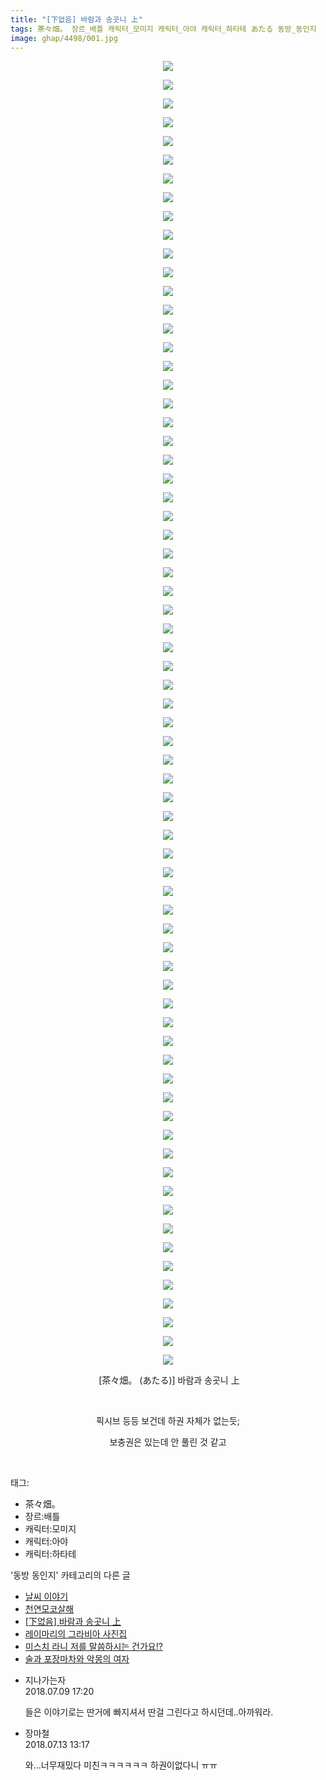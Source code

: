 ```yaml
---
title: "[下없음] 바람과 송곳니 上"
tags: 茶々畑。 장르_배틀 캐릭터_모미지 캐릭터_아야 캐릭터_하타테 あたる 동방_동인지
image: ghap/4498/001.jpg
---
```

<div class="article">
<p style="text-align: center; clear: none; float: none;"><img src="{{ site.nasurl }}/ghap/4498/001.jpg"/></p>
<p style="text-align: center; clear: none; float: none;"><img src="{{ site.nasurl }}/ghap/4498/002.jpg"/></p>
<p style="text-align: center; clear: none; float: none;"><img src="{{ site.nasurl }}/ghap/4498/003.jpg"/></p>
<p style="text-align: center; clear: none; float: none;"><img src="{{ site.nasurl }}/ghap/4498/004.jpg"/></p>
<p style="text-align: center; clear: none; float: none;"><img src="{{ site.nasurl }}/ghap/4498/005.jpg"/></p>
<p style="text-align: center; clear: none; float: none;"><img src="{{ site.nasurl }}/ghap/4498/006.jpg"/></p>
<p style="text-align: center; clear: none; float: none;"><img src="{{ site.nasurl }}/ghap/4498/007.jpg"/></p>
<p style="text-align: center; clear: none; float: none;"><img src="{{ site.nasurl }}/ghap/4498/008.jpg"/></p>
<p style="text-align: center; clear: none; float: none;"><img src="{{ site.nasurl }}/ghap/4498/009.jpg"/></p>
<p style="text-align: center; clear: none; float: none;"><img src="{{ site.nasurl }}/ghap/4498/010.jpg"/></p>
<p style="text-align: center; clear: none; float: none;"><img src="{{ site.nasurl }}/ghap/4498/011.jpg"/></p>
<p style="text-align: center; clear: none; float: none;"><img src="{{ site.nasurl }}/ghap/4498/012.jpg"/></p>
<p style="text-align: center; clear: none; float: none;"><img src="{{ site.nasurl }}/ghap/4498/013.jpg"/></p>
<p style="text-align: center; clear: none; float: none;"><img src="{{ site.nasurl }}/ghap/4498/014.jpg"/></p>
<p style="text-align: center; clear: none; float: none;"><img src="{{ site.nasurl }}/ghap/4498/015.jpg"/></p>
<p style="text-align: center; clear: none; float: none;"><img src="{{ site.nasurl }}/ghap/4498/016.jpg"/></p>
<p style="text-align: center; clear: none; float: none;"><img src="{{ site.nasurl }}/ghap/4498/017.jpg"/></p>
<p style="text-align: center; clear: none; float: none;"><img src="{{ site.nasurl }}/ghap/4498/018.jpg"/></p>
<p style="text-align: center; clear: none; float: none;"><img src="{{ site.nasurl }}/ghap/4498/019.jpg"/></p>
<p style="text-align: center; clear: none; float: none;"><img src="{{ site.nasurl }}/ghap/4498/020.jpg"/></p>
<p style="text-align: center; clear: none; float: none;"><img src="{{ site.nasurl }}/ghap/4498/021.jpg"/></p>
<p style="text-align: center; clear: none; float: none;"><img src="{{ site.nasurl }}/ghap/4498/022.jpg"/></p>
<p style="text-align: center; clear: none; float: none;"><img src="{{ site.nasurl }}/ghap/4498/023.jpg"/></p>
<p style="text-align: center; clear: none; float: none;"><img src="{{ site.nasurl }}/ghap/4498/024.jpg"/></p>
<p style="text-align: center; clear: none; float: none;"><img src="{{ site.nasurl }}/ghap/4498/025.jpg"/></p>
<p style="text-align: center; clear: none; float: none;"><img src="{{ site.nasurl }}/ghap/4498/026.jpg"/></p>
<p style="text-align: center; clear: none; float: none;"><img src="{{ site.nasurl }}/ghap/4498/027.jpg"/></p>
<p style="text-align: center; clear: none; float: none;"><img src="{{ site.nasurl }}/ghap/4498/028.jpg"/></p>
<p style="text-align: center; clear: none; float: none;"><img src="{{ site.nasurl }}/ghap/4498/029.jpg"/></p>
<p style="text-align: center; clear: none; float: none;"><img src="{{ site.nasurl }}/ghap/4498/030.jpg"/></p>
<p style="text-align: center; clear: none; float: none;"><img src="{{ site.nasurl }}/ghap/4498/031.jpg"/></p>
<p style="text-align: center; clear: none; float: none;"><img src="{{ site.nasurl }}/ghap/4498/032.jpg"/></p>
<p style="text-align: center; clear: none; float: none;"><img src="{{ site.nasurl }}/ghap/4498/033.jpg"/></p>
<p style="text-align: center; clear: none; float: none;"><img src="{{ site.nasurl }}/ghap/4498/034.jpg"/></p>
<p style="text-align: center; clear: none; float: none;"><img src="{{ site.nasurl }}/ghap/4498/035.jpg"/></p>
<p style="text-align: center; clear: none; float: none;"><img src="{{ site.nasurl }}/ghap/4498/036.jpg"/></p>
<p style="text-align: center; clear: none; float: none;"><img src="{{ site.nasurl }}/ghap/4498/037.jpg"/></p>
<p style="text-align: center; clear: none; float: none;"><img src="{{ site.nasurl }}/ghap/4498/038.jpg"/></p>
<p style="text-align: center; clear: none; float: none;"><img src="{{ site.nasurl }}/ghap/4498/039.jpg"/></p>
<p style="text-align: center; clear: none; float: none;"><img src="{{ site.nasurl }}/ghap/4498/040.jpg"/></p>
<p style="text-align: center; clear: none; float: none;"><img src="{{ site.nasurl }}/ghap/4498/041.jpg"/></p>
<p style="text-align: center; clear: none; float: none;"><img src="{{ site.nasurl }}/ghap/4498/042.jpg"/></p>
<p style="text-align: center; clear: none; float: none;"><img src="{{ site.nasurl }}/ghap/4498/043.jpg"/></p>
<p style="text-align: center; clear: none; float: none;"><img src="{{ site.nasurl }}/ghap/4498/044.jpg"/></p>
<p style="text-align: center; clear: none; float: none;"><img src="{{ site.nasurl }}/ghap/4498/045.jpg"/></p>
<p style="text-align: center; clear: none; float: none;"><img src="{{ site.nasurl }}/ghap/4498/046.jpg"/></p>
<p style="text-align: center; clear: none; float: none;"><img src="{{ site.nasurl }}/ghap/4498/047.jpg"/></p>
<p style="text-align: center; clear: none; float: none;"><img src="{{ site.nasurl }}/ghap/4498/048.jpg"/></p>
<p style="text-align: center; clear: none; float: none;"><img src="{{ site.nasurl }}/ghap/4498/049.jpg"/></p>
<p style="text-align: center; clear: none; float: none;"><img src="{{ site.nasurl }}/ghap/4498/050.jpg"/></p>
<p style="text-align: center; clear: none; float: none;"><img src="{{ site.nasurl }}/ghap/4498/051.jpg"/></p>
<p style="text-align: center; clear: none; float: none;"><img src="{{ site.nasurl }}/ghap/4498/052.jpg"/></p>
<p style="text-align: center; clear: none; float: none;"><img src="{{ site.nasurl }}/ghap/4498/053.jpg"/></p>
<p style="text-align: center; clear: none; float: none;"><img src="{{ site.nasurl }}/ghap/4498/054.jpg"/></p>
<p style="text-align: center; clear: none; float: none;"><img src="{{ site.nasurl }}/ghap/4498/055.jpg"/></p>
<p style="text-align: center; clear: none; float: none;"><img src="{{ site.nasurl }}/ghap/4498/056.jpg"/></p>
<p style="text-align: center; clear: none; float: none;"><img src="{{ site.nasurl }}/ghap/4498/057.jpg"/></p>
<p style="text-align: center; clear: none; float: none;"><img src="{{ site.nasurl }}/ghap/4498/058.jpg"/></p>
<p style="text-align: center; clear: none; float: none;"><img src="{{ site.nasurl }}/ghap/4498/059.jpg"/></p>
<p style="text-align: center; clear: none; float: none;"><img src="{{ site.nasurl }}/ghap/4498/060.jpg"/></p>
<p style="text-align: center; clear: none; float: none;"><img src="{{ site.nasurl }}/ghap/4498/061.jpg"/></p>
<p style="text-align: center; clear: none; float: none;"><img src="{{ site.nasurl }}/ghap/4498/062.jpg"/></p>
<p style="text-align: center; clear: none; float: none;"><img src="{{ site.nasurl }}/ghap/4498/063.jpg"/></p>
<p style="text-align: center; clear: none; float: none;"><img src="{{ site.nasurl }}/ghap/4498/064.jpg"/></p>
<p style="text-align: center; clear: none; float: none;"><img src="{{ site.nasurl }}/ghap/4498/065.jpg"/></p>
<p style="text-align: center; clear: none; float: none;"><img src="{{ site.nasurl }}/ghap/4498/066.jpg"/></p>
<p style="text-align: center; clear: none; float: none;"><img src="{{ site.nasurl }}/ghap/4498/067.jpg"/></p>
<p style="text-align: center; clear: none; float: none;"><img src="{{ site.nasurl }}/ghap/4498/068.jpg"/></p>
<p style="text-align: center; clear: none; float: none;"><img src="{{ site.nasurl }}/ghap/4498/069.jpg"/></p>
<p style="text-align: center; clear: none; float: none;"><img src="{{ site.nasurl }}/ghap/4498/070.jpg"/></p>
<p style="text-align: center; clear: none; float: none;"> [茶々畑。 (あたる)] 바람과 송곳니 上</p>
<p style="text-align: center; clear: none; float: none;"><br/></p>
<p style="text-align: center; clear: none; float: none;">픽시브 등등 보건데 하권 자체가 없는듯;</p>
<p style="text-align: center; clear: none; float: none;">보충권은 있는데 안 풀린 것 같고</p>
<p><br/></p>
</div><div class="tagTrail">
<p>태그: </p>
<ul>
<li>茶々畑。</li>
<li>장르:배틀</li>
<li>캐릭터:모미지</li>
<li>캐릭터:아야</li>
<li>캐릭터:하타테</li>
</ul>
</div><div class="another">
<p>'동방 동인지' 카테고리의 다른 글</p>
<ul>
<li><a href="/2018-07-10-ghap_4508">날씨 이야기</a></li>
<li><a href="/2018-07-10-ghap_4507">천연모코살해</a></li>
<li><a href="/2018-07-08-ghap_4498">[下없음] 바람과 송곳니 上</a></li>
<li><a href="/2018-07-08-ghap_4496">레이마리의 그라비아 사진집</a></li>
<li><a href="/2018-07-08-ghap_4494">미스치 라니 저를 말씀하시는 건가요!?</a></li>
<li><a href="/2018-07-08-ghap_4493">술과 포장마차와 악몽의 여자</a></li>
</ul>
</div><div class="cb_module cb_fluid">
<div class="cb_wrt cb_profile">
<div class="comment">
<ul>
<li class="cb_thumb_off" id="comment15282735">
<div class="cb_comment_area">
<div class="cb_info_area">
<div class="cb_section">
<span class="cb_nick_name">지나가는자</span>
</div>
<div class="cb_section">
<span class="cb_date">2018.07.09 17:20 </span>
</div>
</div>
<div class="cb_dsc_comment">
<p class="cb_dsc">
											들은 이야기로는 딴거에 빠지셔서 딴걸 그린다고 하시던데..아까워라.
										</p>
</div>
</div></li>
<li class="cb_thumb_off" id="comment15285945">
<div class="cb_comment_area">
<div class="cb_info_area">
<div class="cb_section">
<span class="cb_nick_name">장마철</span>
</div>
<div class="cb_section">
<span class="cb_date">2018.07.13 13:17 </span>
</div>
</div>
<div class="cb_dsc_comment">
<p class="cb_dsc">
											와...너무재밌다 미친ㅋㅋㅋㅋㅋㅋ 하권이없다니 ㅠㅠ
										</p>
</div>
</div></li>
</ul>
</div>
</div><!-- commentList close -->
</div>